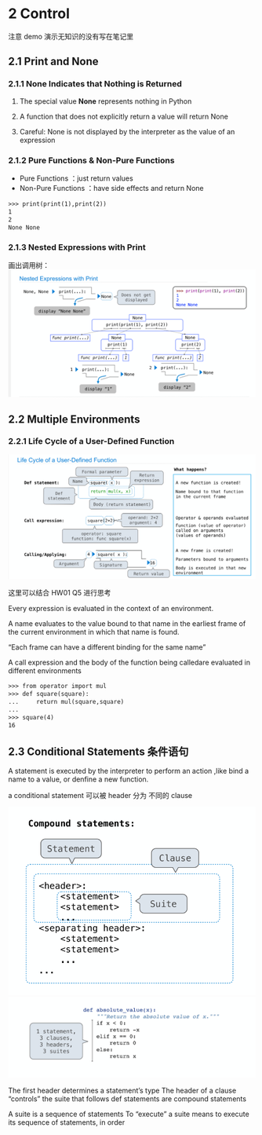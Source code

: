 # 2 Control

注意 demo 演示无知识的没有写在笔记里

## 2.1 Print and None

### 2.1.1 None Indicates that Nothing is Returned

1. The special value **None** represents nothing in Python

2. A function that does not explicitly return a value will return None

3. Careful: None is not displayed by the interpreter as the value of an expression

### 2.1.2 Pure Functions & Non-Pure Functions

- Pure Functions ：just return values
- Non-Pure Functions ：have side effects and return None

```
>>> print(print(1),print(2)) 
1
2
None None
```
### 2.1.3 Nested Expressions with Print

画出调用树：
![](https://raw.githubusercontent.com/biepin7/CloudForImg/master/20220327004719.png)

## 2.2 Multiple Environments

### 2.2.1 Life Cycle of a User-Defined Function

![](https://raw.githubusercontent.com/biepin7/CloudForImg/master/20220327004926.png)

这里可以结合 HW01 Q5 进行思考

Every expression is evaluated in the context of an environment.

A name evaluates to the value bound to that name in the earliest frame of the current environment in which that name is found.

“Each frame can have a different binding for the same name”

A call expression and the body of the function being calledare evaluated in different environments

```
>>> from operator import mul
>>> def square(square):       
...     return mul(square,square)
... 
>>> square(4)
16

```

## 2.3 Conditional Statements 条件语句
A statement is executed by the interpreter to perform an action ,like bind a name to a value, or denfine a new function.

a conditional statement 可以被 header 分为 不同的 clause



![](https://raw.githubusercontent.com/biepin7/CloudForImg/master/20220327202424.png)
![](https://raw.githubusercontent.com/biepin7/CloudForImg/master/20220327202906.png)




The first header determines a statement’s type
The header of a clause “controls” the suite that follows
def statements are compound statements


A suite is a sequence of statements
To “execute” a suite means to execute its sequence of statements, in order
